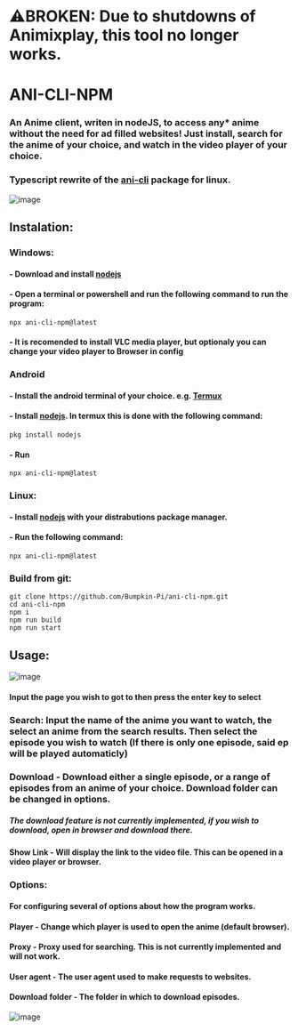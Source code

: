 # ⚠️BROKEN: Due to shutdowns of Animixplay, this tool no longer works.


# ANI-CLI-NPM

### An Anime client, writen in nodeJS, to access any* anime without the need for ad filled websites! Just install, search for the anime of your choice, and watch in the video player of your choice.
### Typescript rewrite of the [ani-cli](https://github.com/pystardust/ani-cli) package for linux.


![image](https://user-images.githubusercontent.com/74017165/205444723-20520eb1-55dd-4103-811b-07e2cf6c466d.png)


## Instalation:
### Windows:
#### - Download and install [nodejs](https://nodejs.org/en/download/)
#### - Open a terminal or powershell and run the following command to run the program:
```
npx ani-cli-npm@latest
```
#### - It is recomended to install VLC media player, but optionaly you can change your video player to Browser in config

### Android
#### - Install the android terminal of your choice. e.g. [Termux](https://play.google.com/store/apps/details?id=com.termux)
#### - Install [nodejs](https://nodejs.org/). In termux this is done with the following command:
```
pkg install nodejs
```
#### - Run 
```
npx ani-cli-npm@latest
```

### Linux:
#### - Install [nodejs](https://nodejs.org/en/download/) with your distrabutions package manager.
#### - Run the following command:
```
npx ani-cli-npm@latest
```

### Build from git:
```
git clone https://github.com/Bumpkin-Pi/ani-cli-npm.git
cd ani-cli-npm
npm i
npm run build
npm run start
```


## Usage:
![image](https://user-images.githubusercontent.com/74017165/204142452-485e31b5-68dc-4eea-9924-bfb040429b02.png)



#### Input the page you wish to got to then press the enter key to select

### Search: Input the name of the anime you want to watch, the select an anime from the search results. Then select the episode you wish to watch (If there is only one episode, said ep will be played automaticly)

### Download  - Download either a single episode, or a range of episodes from an anime of your choice. Download folder can be changed in options.

##### The download feature is not currently implemented, if you wish to download, open in browser and download there.

#### Show Link - Will display the link to the video file. This can be opened in a video player or browser.

### Options:

#### For configuring several of options about how the program works.

#### Player           - Change which player is used to open the anime (default browser).

#### Proxy            - Proxy used for searching. This is not currently implemented and will not work.

#### User agent       - The user agent used to make requests to websites.

#### Download folder  - The folder in which to download episodes.

![image](https://user-images.githubusercontent.com/74017165/205444327-d67c5099-beaf-4895-9c74-c24b79a95e07.png)


